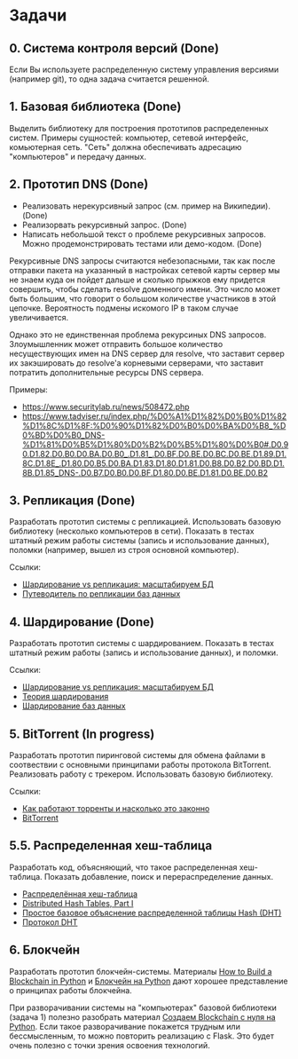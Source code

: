 # Задачи

## 0. Система контроля версий (Done)

Если Вы используете распределенную систему управления версиями (например git), то одна задача считается решенной.

## 1. Базовая библиотека (Done)

Выделить библиотеку для построения прототипов распределенных систем. Примеры сущностей: компьютер, сетевой интерфейс, комьютерная сеть. "Сеть" должна обеспечивать адресацию "компьютеров" и передачу данных.

## 2. Прототип DNS (Done)

* Реализовать нерекурсивный запрос (см. пример на Википедии). (Done)
* Реализорвать рекурсивный запрос. (Done)
* Написать небольшой текст о проблеме рекурсивных запросов. Можно продемонстрировать тестами или демо-кодом. (Done)

Рекурсивные DNS запросы считаются небезопасными, так как после отправки пакета на указанный в настройках сетевой карты сервер мы не знаем куда он пойдет дальше и сколько прыжков ему придется совершить, чтобы сделать resolve доменного имени. Это число может быть большим, что говорит о большом количестве участников в этой цепочке. Вероятность подмены искомого IP в таком случае увеличивается.

Однако это не единственная проблема рекурсиных DNS запросов. Злоумышленник может отправить большое количество несуществующих имен на DNS сервер для resolve, что заставит сервер их закэшировать до resolve'а корневыми серверами, что заставит потратить дополнительные ресурсы DNS сервера.

Примеры: 
* https://www.securitylab.ru/news/508472.php
* https://www.tadviser.ru/index.php/%D0%A1%D1%82%D0%B0%D1%82%D1%8C%D1%8F:%D0%90%D1%82%D0%B0%D0%BA%D0%B8_%D0%BD%D0%B0_DNS-%D1%81%D0%B5%D1%80%D0%B2%D0%B5%D1%80%D0%B0#.D0.90.D1.82.D0.B0.D0.BA.D0.B0_.D1.81_.D0.BF.D0.BE.D0.BC.D0.BE.D1.89.D1.8C.D1.8E_.D1.80.D0.B5.D0.BA.D1.83.D1.80.D1.81.D0.B8.D0.B2.D0.BD.D1.8B.D1.85_DNS-.D0.B7.D0.B0.D0.BF.D1.80.D0.BE.D1.81.D0.BE.D0.B2

## 3. Репликация (Done)

Разработать прототип системы с репликацией. Использовать базовую библиотеку (несколько компьютеров в сети). Показать в тестах штатный режим работы системы (запись и использование данных), поломки (например, вышел из строя основной компьютер).

Ссылки:

* [Шардирование vs репликация: масштабируем БД](https://zen.yandex.ru/media/id/5af88d8c482677990692cd7c/shardirovanie-vs-replikaciia-masshtabiruem-bd-5cfb901e83e84200af3e1dfa)
* [Путеводитель по репликации баз данных](https://habr.com/ru/post/514500/)

## 4. Шардирование (Done)

Разработать прототип системы с шардированием. Показать в тестах штатный режим работы (запись и использование данных), и поломки.

Ссылки:

* [Шардирование vs репликация: масштабируем БД](https://zen.yandex.ru/media/id/5af88d8c482677990692cd7c/shardirovanie-vs-replikaciia-masshtabiruem-bd-5cfb901e83e84200af3e1dfa)
* [Теория шардирования](https://habr.com/ru/company/oleg-bunin/blog/433370/)
* [Шардирование баз данных](https://ru.bmstu.wiki/%D0%A8%D0%B0%D1%80%D0%B4%D0%B8%D1%80%D0%BE%D0%B2%D0%B0%D0%BD%D0%B8%D0%B5_%D0%B1%D0%B0%D0%B7_%D0%B4%D0%B0%D0%BD%D0%BD%D1%8B%D1%85)

## 5. BitTorrent (In progress)

Разработать прототип пиринговой системы для обмена файлами в соотвествии с основными принципами работы протокола BitTorrent. Реализовать работу с трекером. Использовать базовую библиотеку.

Ссылки:

* [Как работают торренты и насколько это законно](https://club.dns-shop.ru/blog/t-326-internet/44272-kak-rabotaut-torrentyi-i-naskolko-eto-zakonno/)
* [BitTorrent](https://ru.bmstu.wiki/BitTorrent)

## 5.5. Распределенная хеш-таблица

Разработать код, объясняющий, что такое распределенная хеш-таблица. Показать добавление, поиск и перераспределение данных.

* [Распределённая хеш-таблица](https://ru.wikipedia.org/wiki/%D0%A0%D0%B0%D1%81%D0%BF%D1%80%D0%B5%D0%B4%D0%B5%D0%BB%D1%91%D0%BD%D0%BD%D0%B0%D1%8F_%D1%85%D0%B5%D1%88-%D1%82%D0%B0%D0%B1%D0%BB%D0%B8%D1%86%D0%B0)
* [Distributed Hash Tables, Part I](https://www.linuxjournal.com/article/6797)
* [Простое базовое объяснение распределенной таблицы Hash (DHT)](https://coderoad.ru/144360/%D0%9F%D1%80%D0%BE%D1%81%D1%82%D0%BE%D0%B5-%D0%B1%D0%B0%D0%B7%D0%BE%D0%B2%D0%BE%D0%B5-%D0%BE%D0%B1%D1%8A%D1%8F%D1%81%D0%BD%D0%B5%D0%BD%D0%B8%D0%B5-%D1%80%D0%B0%D1%81%D0%BF%D1%80%D0%B5%D0%B4%D0%B5%D0%BB%D0%B5%D0%BD%D0%BD%D0%BE%D0%B9-%D1%82%D0%B0%D0%B1%D0%BB%D0%B8%D1%86%D1%8B-Hash-DHT)
* [Протокол DHT](http://translatedby.com/you/protocol-dht/)

## 6. Блокчейн

Разработать прототип блокчейн-системы. Материалы [How to Build a Blockchain in Python](https://www.activestate.com/blog/how-to-build-a-blockchain-in-python/) и [Блокчейн на Python](https://habr.com/ru/company/ruvds/blog/589371/) дают хорошее представление о принципах работы блокчейна.

При разворачивании системы на "компьютерах" базовой библиотеки (задача 1) полезно разобрать материал [Создаем Blockchain с нуля на Python](https://python-scripts.com/blockchain). Если такое разворачивание покажется трудным или бессмысленным, то можно повторить
реализацию с Flask. Это будет очень полезно с точки зрения освоения технологий.